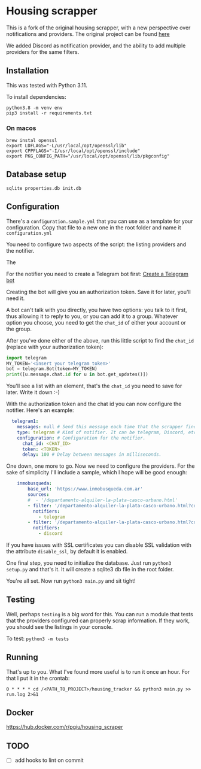 # Housing scrapper

This is a fork of the original housing scrapper, with a new perspective over notifications and providers. The original project can be found [here](https://github.com/rodrigouroz/housing_scrapper)

We added Discord as notification provider, and the ability to add multiple providers for the same filters. 

## Installation
This was tested with Python 3.11.

To install dependencies:
```
python3.8 -m venv env
pip3 install -r requirements.txt
```

### On macos

````
brew instal openssl
export LDFLAGS="-L/usr/local/opt/openssl/lib"
export CPPFLAGS="-I/usr/local/opt/openssl/include"
export PKG_CONFIG_PATH="/usr/local/opt/openssl/lib/pkgconfig"
````

## Database setup 

````
sqlite properties.db init.db
````


## Configuration

There's a `configuration.sample.yml` that you can use as a template for your configuration. Copy that file to a new one 
in the root folder and name it `configuration.yml`

You need to configure two aspects of the script: the listing providers and the notifier.

The 

For the notifier you need to create a Telegram bot first: [Create a Telegram bot](https://core.telegram.org/bots)

Creating the bot will give you an authorization token. Save it for later, you'll need it.

A bot can't talk with you directly, you have two options: you talk to it first, thus allowing it to reply to you, or you
can add it to a group. Whatever option you choose, you need to get the `chat_id` of either your account or the group.

After you've done either of the above, run this little script to find the `chat_id` (replace with your authorization token):

```python
import telegram
MY_TOKEN='<insert your telegram token>'
bot = telegram.Bot(token=MY_TOKEN)
print([u.message.chat.id for u in bot.get_updates()])
```
You'll see a list with an element, that's the `chat_id` you need to save for later. Write it down :-)

With the authorization token and the chat id you can now configure the notifier. Here's an example:

```yaml
  telegram1:
    messages: null # Send this message each time that the scrapper finds a new property.
    type: telegram # Kind of notifier. It can be telegram, Discord, etc.
    configuration: # Configuration for the notifier.
      chat_id: <CHAT_ID>
      token: <TOKEN>
      delay: 100 # Delay between messages in milliseconds.
```

One down, one more to go. Now we need to configure the providers. For the sake of simplicity I'll include a sample, which I hope will be good enough:

```yaml
    inmobusqueda:
        base_url: 'https://www.inmobusqueda.com.ar'
        sources:
        #  - '/departamento-alquiler-la-plata-casco-urbano.html'
        - filter: '/departamento-alquiler-la-plata-casco-urbano.html?cdormitorios=1.2.3.'
          notifiers:
            - telegram
        - filter: '/departamento-alquiler-la-plata-casco-urbano.html?cdormitorios=0.'
          notifiers:
            - discord
```

If you have issues with SSL certificates you can disable SSL validation with the attribute `disable_ssl`, by default it 
is enabled.

One final step, you need to initialize the database. Just run `python3 setup.py` and that's it. It will create a sqlite3 
db file in the root folder.

You're all set. Now run `python3 main.py` and sit tight!

## Testing

Well, perhaps `testing` is a big word for this. You can run a module that tests that the providers configured can properly scrap information. If they work, you should see the listings in your console.

To test: `python3 -m tests`

## Running

That's up to you. What I've found more useful is to run it once an hour. For that I put it in the crontab:

`0 * * * * cd /<PATH_TO_PROJECT>/housing_tracker && python3 main.py >> run.log 2>&1`

## Docker

https://hub.docker.com/r/pgiu/housing_scraper


## TODO 

- [ ] add hooks to lint on commit
